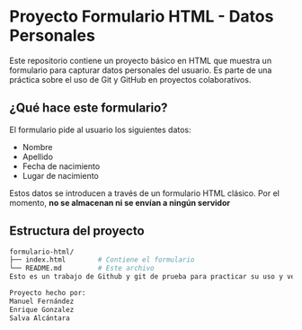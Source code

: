 # Proyecto Formulario HTML - Datos Personales

Este repositorio contiene un proyecto básico en HTML que muestra un formulario para capturar datos personales del usuario. Es parte de una práctica sobre el uso de Git y GitHub en proyectos colaborativos.

##  ¿Qué hace este formulario?

El formulario pide al usuario los siguientes datos:

- Nombre
- Apellido
- Fecha de nacimiento
- Lugar de nacimiento

Estos datos se introducen a través de un formulario HTML clásico. Por el momento, **no se almacenan ni se envían a ningún servidor** 

## Estructura del proyecto

```bash
formulario-html/
├── index.html        # Contiene el formulario
└── README.md         # Este archivo
Esto es un trabajo de Github y git de prueba para practicar su uso y ver como funciona

Proyecto hecho por:
Manuel Fernández
Enrique Gonzalez
Salva Alcántara 
